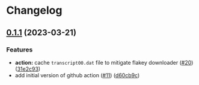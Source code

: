 # Changelog

## [0.1.1](https://github.com/noir-lang/noirup/compare/v0.1.0...v0.1.1) (2023-03-21)


### Features

* **action:** cache `transcript00.dat` file to mitigate flakey downloader ([#20](https://github.com/noir-lang/noirup/issues/20)) ([31e2c93](https://github.com/noir-lang/noirup/commit/31e2c93f77714c898c6a9ea7f05d7406ede41b66))
* add initial version of github action ([#11](https://github.com/noir-lang/noirup/issues/11)) ([d60cb9c](https://github.com/noir-lang/noirup/commit/d60cb9c526ef2b2660063559e44aeb2b2d70a7e1))
